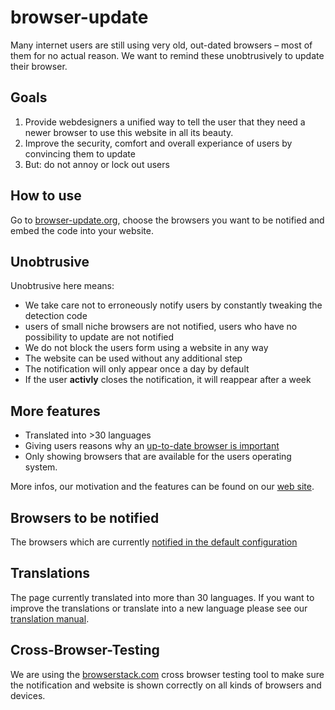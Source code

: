 # browser-update
Many internet users are still using very old, out-dated browsers – most of them for no actual reason. 
We want to remind these unobtrusively to update their browser.

## Goals
1. Provide webdesigners a unified way to tell the user that they need a newer browser to use this website in all its beauty.
2. Improve the security, comfort and overall experiance of users by convincing them to update
3. But: do not annoy or lock out users

## How to use
Go to [browser-update.org](http://browser-update.org), choose the browsers you want to be notified and embed the code into your website.

## Unobtrusive
Unobtrusive here means:
* We take care not to  erroneously notify users by constantly tweaking the detection code
* users of small niche browsers are not notified, users who have no possibility to update are not notified
* We do not block the users form using a website in any way
* The website can be used without any additional step
* The notification will only appear once a day by default
* If the user **activly** closes the notification, it will reappear after a week


## More features
* Translated into >30 languages
* Giving users reasons why an [up-to-date browser is important](http://browser-update.org/update.html)
* Only showing browsers that are available for the users operating system.

More infos, our motivation and the features can be found on our [web site](http://browser-update.org).

## Browsers to be notified
The browsers which are currently [notified in the default configuration](https://github.com/josselex/browser-update/wiki/BrowsersToNotify)

## Translations
The page currently translated into more than 30 languages.
If you want to improve the translations or translate into a new language please
see our [translation manual](https://github.com/browser-update/browser-update/wiki/How-to-Translate).

## Cross-Browser-Testing

We are using the [browserstack.com](http://browserstack.com) cross browser testing tool to make sure the notification and website is shown correctly on all kinds of browsers and devices.
